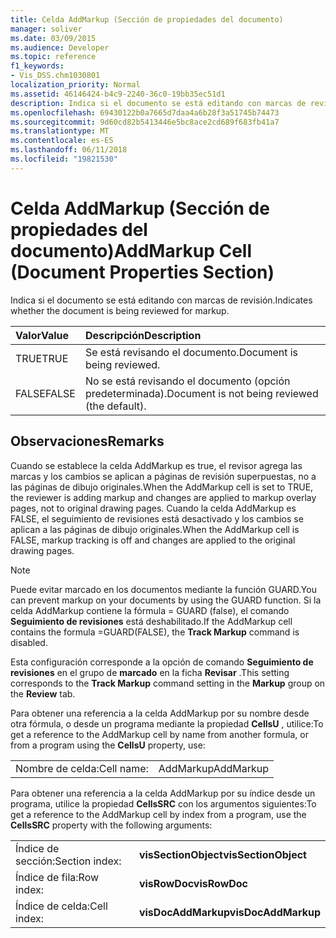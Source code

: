 ```yaml
---
title: Celda AddMarkup (Sección de propiedades del documento)
manager: soliver
ms.date: 03/09/2015
ms.audience: Developer
ms.topic: reference
f1_keywords:
- Vis_DSS.chm1030801
localization_priority: Normal
ms.assetid: 46146424-b4c9-2240-36c0-19bb35ec51d1
description: Indica si el documento se está editando con marcas de revisión.
ms.openlocfilehash: 69430122b0a7665d7daa4a6b28f3a51745b74473
ms.sourcegitcommit: 9d60cd82b5413446e5bc8ace2cd689f683fb41a7
ms.translationtype: MT
ms.contentlocale: es-ES
ms.lasthandoff: 06/11/2018
ms.locfileid: "19821530"
---
```

# <a name="addmarkup-cell-document-properties-section"></a><span data-ttu-id="61062-103">Celda AddMarkup (Sección de propiedades del documento)</span><span class="sxs-lookup"><span data-stu-id="61062-103">AddMarkup Cell (Document Properties Section)</span></span>

<span data-ttu-id="61062-104">Indica si el documento se está editando con marcas de revisión.</span><span class="sxs-lookup"><span data-stu-id="61062-104">Indicates whether the document is being reviewed for markup.</span></span>
  
|<span data-ttu-id="61062-105">**Valor**</span><span class="sxs-lookup"><span data-stu-id="61062-105">**Value**</span></span>|<span data-ttu-id="61062-106">**Descripción**</span><span class="sxs-lookup"><span data-stu-id="61062-106">**Description**</span></span>|
|:-----|:-----|
|<span data-ttu-id="61062-107">TRUE</span><span class="sxs-lookup"><span data-stu-id="61062-107">TRUE</span></span>  <br/> |<span data-ttu-id="61062-108">Se está revisando el documento.</span><span class="sxs-lookup"><span data-stu-id="61062-108">Document is being reviewed.</span></span>  <br/> |
|<span data-ttu-id="61062-109">FALSE</span><span class="sxs-lookup"><span data-stu-id="61062-109">FALSE</span></span>  <br/> |<span data-ttu-id="61062-110">No se está revisando el documento (opción predeterminada).</span><span class="sxs-lookup"><span data-stu-id="61062-110">Document is not being reviewed (the default).</span></span>  <br/> |
   
## <a name="remarks"></a><span data-ttu-id="61062-111">Observaciones</span><span class="sxs-lookup"><span data-stu-id="61062-111">Remarks</span></span>

<span data-ttu-id="61062-112">Cuando se establece la celda AddMarkup es true, el revisor agrega las marcas y los cambios se aplican a páginas de revisión superpuestas, no a las páginas de dibujo originales.</span><span class="sxs-lookup"><span data-stu-id="61062-112">When the AddMarkup cell is set to TRUE, the reviewer is adding markup and changes are applied to markup overlay pages, not to original drawing pages.</span></span> <span data-ttu-id="61062-113">Cuando la celda AddMarkup es FALSE, el seguimiento de revisiones está desactivado y los cambios se aplican a las páginas de dibujo originales.</span><span class="sxs-lookup"><span data-stu-id="61062-113">When the AddMarkup cell is FALSE, markup tracking is off and changes are applied to the original drawing pages.</span></span>
  
> [!NOTE]
> <span data-ttu-id="61062-114">Puede evitar marcado en los documentos mediante la función GUARD.</span><span class="sxs-lookup"><span data-stu-id="61062-114">You can prevent markup on your documents by using the GUARD function.</span></span> <span data-ttu-id="61062-115">Si la celda AddMarkup contiene la fórmula = GUARD (false), el comando **Seguimiento de revisiones** está deshabilitado.</span><span class="sxs-lookup"><span data-stu-id="61062-115">If the AddMarkup cell contains the formula =GUARD(FALSE), the **Track Markup** command is disabled.</span></span> 
  
<span data-ttu-id="61062-116">Esta configuración corresponde a la opción de comando **Seguimiento de revisiones** en el grupo de **marcado** en la ficha **Revisar** .</span><span class="sxs-lookup"><span data-stu-id="61062-116">This setting corresponds to the **Track Markup** command setting in the **Markup** group on the **Review** tab.</span></span> 
  
<span data-ttu-id="61062-117">Para obtener una referencia a la celda AddMarkup por su nombre desde otra fórmula, o desde un programa mediante la propiedad **CellsU** , utilice:</span><span class="sxs-lookup"><span data-stu-id="61062-117">To get a reference to the AddMarkup cell by name from another formula, or from a program using the **CellsU** property, use:</span></span> 
  
|||
|:-----|:-----|
|<span data-ttu-id="61062-118">Nombre de celda:</span><span class="sxs-lookup"><span data-stu-id="61062-118">Cell name:</span></span>  <br/> |<span data-ttu-id="61062-119">AddMarkup</span><span class="sxs-lookup"><span data-stu-id="61062-119">AddMarkup</span></span>  <br/> |
   
<span data-ttu-id="61062-120">Para obtener una referencia a la celda AddMarkup por su índice desde un programa, utilice la propiedad **CellsSRC** con los argumentos siguientes:</span><span class="sxs-lookup"><span data-stu-id="61062-120">To get a reference to the AddMarkup cell by index from a program, use the **CellsSRC** property with the following arguments:</span></span> 
  
|||
|:-----|:-----|
|<span data-ttu-id="61062-121">Índice de sección:</span><span class="sxs-lookup"><span data-stu-id="61062-121">Section index:</span></span>  <br/> |<span data-ttu-id="61062-122">**visSectionObject**</span><span class="sxs-lookup"><span data-stu-id="61062-122">**visSectionObject**</span></span> <br/> |
|<span data-ttu-id="61062-123">Índice de fila:</span><span class="sxs-lookup"><span data-stu-id="61062-123">Row index:</span></span>  <br/> |<span data-ttu-id="61062-124">**visRowDoc**</span><span class="sxs-lookup"><span data-stu-id="61062-124">**visRowDoc**</span></span> <br/> |
|<span data-ttu-id="61062-125">Índice de celda:</span><span class="sxs-lookup"><span data-stu-id="61062-125">Cell index:</span></span>  <br/> |<span data-ttu-id="61062-126">**visDocAddMarkup**</span><span class="sxs-lookup"><span data-stu-id="61062-126">**visDocAddMarkup**</span></span> <br/> |
   

